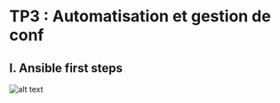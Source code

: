 # TP3 : Automatisation et gestion de conf
## I. Ansible first steps

![alt text]([https://tenor.com/view/shocked-reading-gif-18060591](https://media1.tenor.com/m/NnpkTGoGoWgAAAAd/shocked-reading.gif))
